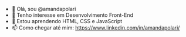 - 👋 Olá, sou @amandapolari
- 👀 Tenho interesse em Desenvolvimento Front-End
- 🌱 Estou aprendendo HTML, CSS e JavaScript
- 📫 Como chegar até mim: https://www.linkedin.com/in/amandapolari/

<!---
amandapolari/amandapolari is a ✨ special ✨ repository because its `README.md` (this file) appears on your GitHub profile.
You can click the Preview link to take a look at your changes.
--->
